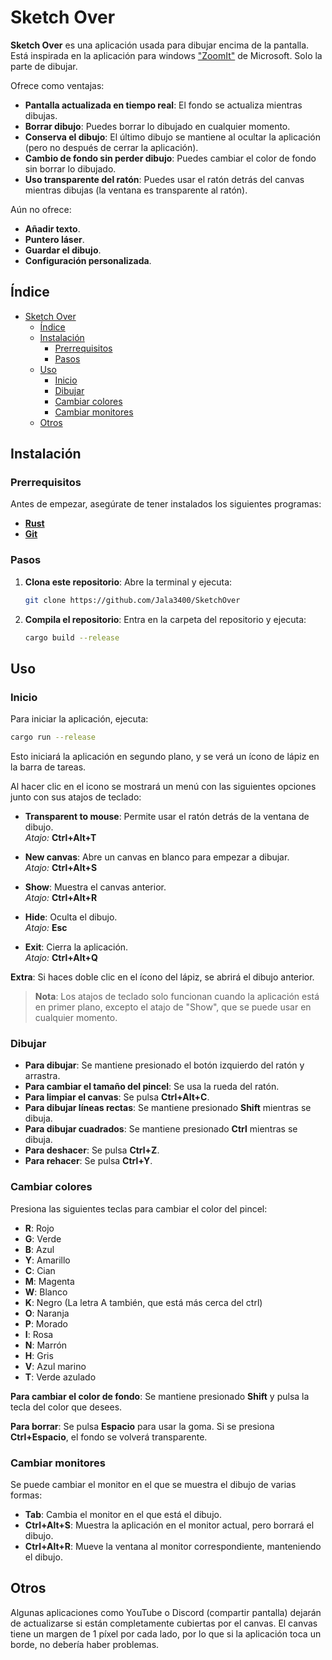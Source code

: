 # Sketch Over

**Sketch Over** es una aplicación usada para dibujar encima de la pantalla. Está inspirada en la aplicación para windows ["ZoomIt"](https://docs.microsoft.com/en-us/sysinternals/downloads/zoomit) de Microsoft. Solo la parte de dibujar.

Ofrece como ventajas:

- **Pantalla actualizada en tiempo real**: El fondo se actualiza mientras dibujas.
- **Borrar dibujo**: Puedes borrar lo dibujado en cualquier momento.
- **Conserva el dibujo**: El último dibujo se mantiene al ocultar la aplicación (pero no después de cerrar la aplicación).
- **Cambio de fondo sin perder dibujo**: Puedes cambiar el color de fondo sin borrar lo dibujado.
- **Uso transparente del ratón**: Puedes usar el ratón detrás del canvas mientras dibujas (la ventana es transparente al ratón).

Aún no ofrece:

- **Añadir texto**.
- **Puntero láser**.
- **Guardar el dibujo**.
- **Configuración personalizada**.

## Índice

- [Sketch Over](#sketch-over)
  - [Índice](#índice)
  - [Instalación](#instalación)
    - [Prerrequisitos](#prerrequisitos)
    - [Pasos](#pasos)
  - [Uso](#uso)
    - [Inicio](#inicio)
    - [Dibujar](#dibujar)
    - [Cambiar colores](#cambiar-colores)
    - [Cambiar monitores](#cambiar-monitores)
  - [Otros](#otros)

## Instalación

### Prerrequisitos

Antes de empezar, asegúrate de tener instalados los siguientes programas:

- [**Rust**](https://www.rust-lang.org/)
- [**Git**](https://git-scm.com/)

### Pasos

1. **Clona este repositorio**:
   Abre la terminal y ejecuta:

    ```bash
    git clone https://github.com/Jala3400/SketchOver
    ```

2. **Compila el repositorio**:
   Entra en la carpeta del repositorio y ejecuta:

    ```bash
    cargo build --release
    ```

## Uso

### Inicio

Para iniciar la aplicación, ejecuta:

```bash
cargo run --release
```

Esto iniciará la aplicación en segundo plano, y se verá un ícono de lápiz en la barra de tareas.

Al hacer clic en el icono se mostrará un menú con las siguientes opciones junto con sus atajos de teclado:

- **Transparent to mouse**: Permite usar el ratón detrás de la ventana de dibujo.  
    _Atajo:_ **Ctrl+Alt+T**

- **New canvas**: Abre un canvas en blanco para empezar a dibujar.  
    _Atajo:_ **Ctrl+Alt+S**

- **Show**: Muestra el canvas anterior.  
    _Atajo:_ **Ctrl+Alt+R**

- **Hide**: Oculta el dibujo.  
    _Atajo:_ **Esc**

- **Exit**: Cierra la aplicación.  
    _Atajo:_ **Ctrl+Alt+Q**

**Extra**: Si haces doble clic en el ícono del lápiz, se abrirá el dibujo anterior.

> **Nota**: Los atajos de teclado solo funcionan cuando la aplicación está en primer plano, excepto el atajo de "Show", que se puede usar en cualquier momento.

### Dibujar

- **Para dibujar**: Se mantiene presionado el botón izquierdo del ratón y arrastra.
- **Para cambiar el tamaño del pincel**: Se usa la rueda del ratón.
- **Para limpiar el canvas**: Se pulsa **Ctrl+Alt+C**.
- **Para dibujar líneas rectas**: Se mantiene presionado **Shift** mientras se dibuja.
- **Para dibujar cuadrados**: Se mantiene presionado **Ctrl** mientras se dibuja.
- **Para deshacer**: Se pulsa **Ctrl+Z**.
- **Para rehacer**: Se pulsa **Ctrl+Y**.

### Cambiar colores

Presiona las siguientes teclas para cambiar el color del pincel:

- **R**: Rojo
- **G**: Verde
- **B**: Azul
- **Y**: Amarillo
- **C**: Cian
- **M**: Magenta
- **W**: Blanco
- **K**: Negro (La letra A también, que está más cerca del ctrl)
- **O**: Naranja
- **P**: Morado
- **I**: Rosa
- **N**: Marrón
- **H**: Gris
- **V**: Azul marino
- **T**: Verde azulado

**Para cambiar el color de fondo**:
Se mantiene presionado **Shift** y pulsa la tecla del color que desees.

**Para borrar**:
Se pulsa **Espacio** para usar la goma. Si se presiona **Ctrl+Espacio**, el fondo se volverá transparente.

### Cambiar monitores

Se puede cambiar el monitor en el que se muestra el dibujo de varias formas:

- **Tab**: Cambia el monitor en el que está el dibujo.
- **Ctrl+Alt+S**: Muestra la aplicación en el monitor actual, pero borrará el dibujo.
- **Ctrl+Alt+R**: Mueve la ventana al monitor correspondiente, manteniendo el dibujo.

## Otros

Algunas aplicaciones como YouTube o Discord (compartir pantalla) dejarán de actualizarse si están completamente cubiertas por el canvas.
El canvas tiene un margen de 1 píxel por cada lado, por lo que si la aplicación toca un borde, no debería haber problemas.
